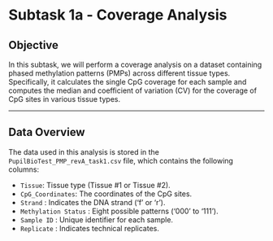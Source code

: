 # Subtask 1a - Coverage Analysis

## Objective

In this subtask, we will perform a coverage analysis on a dataset containing phased methylation patterns (PMPs) across different tissue types. Specifically, it calculates the single CpG coverage for each sample and computes the median and coefficient of variation (CV) for the coverage of CpG sites in various tissue types.



---

## Data Overview

The data used in this analysis is stored in the `PupilBioTest_PMP_revA_task1.csv` file, which contains the following columns:

- `Tissue`: Tissue type (Tissue #1 or Tissue #2).
- `CpG_Coordinates`: The coordinates of the CpG sites.
- `Strand` : Indicates the DNA strand (‘f’ or ‘r’).
- `Methylation Status` : Eight possible patterns (‘000’ to ‘111’).
- `Sample ID` : Unique identifier for each sample.
- `Replicate` : Indicates technical replicates. 

